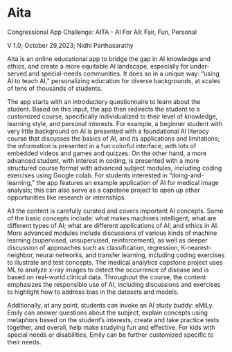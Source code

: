 # Aita
Congressional App Challenge: AITA - AI For All: Fair, Fun, Personal

V 1.0; October 29,2023; Nidhi Parthasarathy

Aita is an online educational app to bridge the gap in AI knowledge and ethics, and create a more equitable AI landscape, especially for under-served and special-needs communities. It does so in a unique way: “using AI to teach AI,” personalizing education for diverse backgrounds, at scales of tens of thousands of students.

The app starts with an introductory questionnaire to learn about the student. Based on this input, the  app then redirects the student to a customized course, specifically individualized to their level of knowledge, learning style, and personal interests. For example, a beginner student with very little background on AI is presented with a foundational AI literacy course that discusses the basics of AI, and its applications and limitations; the information is presented in a fun colorful interface, with lots of embedded videos and games and quizzes.  On the other hand, a more advanced student, with interest in coding, is presented with a more structured course format with advanced subject modules, including coding exercises using Google colab. For students interested in “doing-and-learning,” the app features an example application of AI for medical image analysis; this can also serve as a capstone project to open up other opportunities like research or internships.  

All the content is carefully curated and covers important AI concepts. Some of the basic concepts include: what makes machines intelligent; what are different types of AI; what are different applications of AI; and ethics in AI. More advanced modules include discussions of various kinds of machine learning (supervised, unsupervised, reinforcement), as well as deeper discussion of approaches such as classification, regression, K-nearest-neighbor, neural networks, and transfer learning, including coding exercises to illustrate and test concepts. The medical analytics capstone project uses ML to analyze x-ray images to detect the occurrence of disease and is based on real-world clinical data. Throughout the course, the content emphasizes the responsible use of AI, including discussions and exercises to highlight how to address bias in the datasets and models. 

Additionally, at any point, students can invoke an AI study buddy: eMiLy. Emily can answer questions about the subject, explain concepts using metaphors based on the student’s interests, create and take practice tests together, and overall, help make studying fun and effective. For kids with special needs or disabilities, Emily can be further customized specific to their needs.
